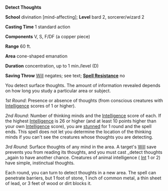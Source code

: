  **Detect Thoughts**

**School** divination [mind-affecting]; **Level** bard 2, sorcerer/wizard 2

**Casting Time** 1 standard action

**Components** V, S, F/DF (a copper piece)

**Range** 60 ft.

**Area** cone-shaped emanation

**Duration** concentration, up to 1 min./level (D)

**Saving Throw** [Will](../combat#_will) negates; see text; **[Spell Resistance](../glossary#_spell-resistance)** no

You detect surface thoughts. The amount of information revealed depends on how long you study a particular area or subject.

_1st Round_: Presence or absence of thoughts (from conscious creatures with [Intelligence](../gettingStarted#_intelligence) scores of 1 or higher).

_2nd Round_: Number of thinking minds and the [Intelligence](../gettingStarted#_intelligence) score of each. If the highest [Intelligence](../gettingStarted#_intelligence) is 26 or higher (and at least 10 points higher than your own [Intelligence](../gettingStarted#_intelligence) score), you are [stunned](../glossary#_stunned) for 1 round and the spell ends. This spell does not let you determine the location of the thinking minds if you can't see the creatures whose thoughts you are detecting.

_3rd Round_: Surface thoughts of any mind in the area. A target's [Will](../combat#_will) save prevents you from reading its thoughts, and you must cast _detect thoughts _again to have another chance. Creatures of animal intelligence ( [Int](../gettingStarted#_intelligence) 1 or 2) have simple, instinctual thoughts.

Each round, you can turn to detect thoughts in a new area. The spell can penetrate barriers, but 1 foot of stone, 1 inch of common metal, a thin sheet of lead, or 3 feet of wood or dirt blocks it.

